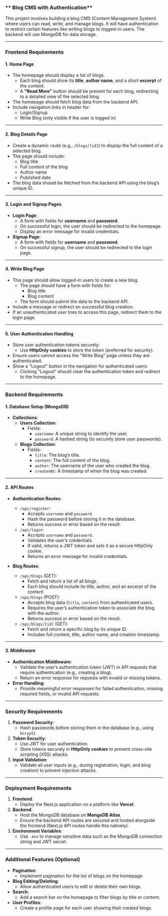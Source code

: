 ### ** Blog CMS with Authentication**

This project involves building a blog CMS (Content Management System) where users can read, write, and manage blogs. It will have authentication to restrict certain features like writing blogs to logged-in users. The backend will use MongoDB for data storage.

---

### **Frontend Requirements**

#### **1. Home Page**
- The homepage should display a list of blogs.
  - Each blog should show its **title**, **author name**, and a short **excerpt** of the content.
  - A **"Read More"** button should be present for each blog, redirecting to a detailed view of the selected blog.
- The homepage should fetch blog data from the backend API.
- Include navigation links in header for:
  - Login/Signup
  - Write Blog (only visible if the user is logged in)

---

#### **2. Blog Details Page**
- Create a dynamic route (e.g., `/blogs/[id]`) to display the full content of a selected blog.
- The page should include:
  - Blog title
  - Full content of the blog
  - Author name
  - Published date
- The blog data should be fetched from the backend API using the blog’s unique ID.

---

#### **3. Login and Signup Pages**
- **Login Page**:
  - A form with fields for **username** and **password**.
  - On successful login, the user should be redirected to the homepage.
  - Display an error message for invalid credentials.
- **Signup Page**:
  - A form with fields for **username** and **password**.
  - On successful signup, the user should be redirected to the login page.

---

#### **4. Write Blog Page**
- This page should allow logged-in users to create a new blog.
  - The page should have a form with fields for:
    - Blog title
    - Blog content
  - The form should submit the data to the backend API.
- Include a message or redirect on successful blog creation.
- If an unauthenticated user tries to access this page, redirect them to the login page.

---

#### **5. User Authentication Handling**
- Store user authentication tokens securely:
  - Use **HttpOnly cookies** to store the token (preferred for security).
- Ensure users cannot access the "Write Blog" page unless they are authenticated.
- Show a "Logout" button in the navigation for authenticated users:
  - Clicking "Logout" should clear the authentication token and redirect to the homepage.

---

### **Backend Requirements**

#### **1. Database Setup (MongoDB)**
- **Collections**:
  - **Users Collection**:
    - Fields:
      - `username`: A unique string to identify the user.
      - `password`: A hashed string (to securely store user passwords).
  - **Blogs Collection**:
    - Fields:
      - `title`: The blog’s title.
      - `content`: The full content of the blog.
      - `author`: The username of the user who created the blog.
      - `createdAt`: A timestamp of when the blog was created.

---

#### **2. API Routes**
- **Authentication Routes**:
  - `/api/register`: 
    - Accepts `username` and `password`.
    - Hash the password before storing it in the database.
    - Returns success or error based on the result.
  - `/api/login`:
    - Accepts `username` and `password`.
    - Validates the user’s credentials.
    - If valid, returns a JWT token and sets it as a secure HttpOnly cookie.
    - Returns an error message for invalid credentials.

- **Blog Routes**:
  - `/api/blogs` (GET):
    - Fetch and return a list of all blogs.
    - Each blog should include its title, author, and an excerpt of the content.
  - `/api/blogs` (POST):
    - Accepts blog data (`title`, `content`) from authenticated users.
    - Requires the user’s authentication token to associate the blog with the author.
    - Returns success or error based on the result.
  - `/api/blogs/[id]` (GET):
    - Fetch and return a specific blog by its unique ID.
    - Includes full content, title, author name, and creation timestamp.

---

#### **3. Middleware**
- **Authentication Middleware**:
  - Validate the user’s authentication token (JWT) in API requests that require authentication (e.g., creating a blog).
  - Return an error response for requests with invalid or missing tokens.
- **Error Handling**:
  - Provide meaningful error responses for failed authentication, missing required fields, or invalid API requests.

---

### **Security Requirements**
1. **Password Security**:
   - Hash passwords before storing them in the database (e.g., using `bcrypt`).
2. **Token Security**:
   - Use JWT for user authentication.
   - Store tokens securely in **HttpOnly cookies** to prevent cross-site scripting (XSS) attacks.
3. **Input Validation**:
   - Validate all user inputs (e.g., during registration, login, and blog creation) to prevent injection attacks.

---

### **Deployment Requirements**
1. **Frontend**:
   - Deploy the Next.js application on a platform like **Vercel**.
2. **Backend**:
   - Host the MongoDB database on **MongoDB Atlas**.
   - Ensure the backend API routes are secured and hosted alongside the frontend (Next.js API routes handle this natively).
3. **Environment Variables**:
   - Use `.env` to manage sensitive data such as the MongoDB connection string and JWT secret.

---

### **Additional Features (Optional)**
- **Pagination**:
  - Implement pagination for the list of blogs on the homepage.
- **Blog Editing/Deleting**:
  - Allow authenticated users to edit or delete their own blogs.
- **Search**:
  - Add a search bar on the homepage to filter blogs by title or content.
- **User Profiles**:
  - Create a profile page for each user showing their created blogs.
